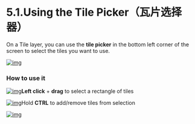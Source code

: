 # 5.1.Using the Tile Picker（瓦片选择器）



On a Tile layer, you can use the **tile picker** in the bottom left corner of the screen to select the tiles you want to use.

[![img](https://ldtk.io/wp-content/uploads/2020/12/image-11-928x1024.png)](https://ldtk.io/wp-content/uploads/2020/12/image-11.png)

### How to use it

[![img](https://ldtk.io/wp-content/uploads/2020/12/pickerRect.gif)](https://ldtk.io/wp-content/uploads/2020/12/pickerRect.gif)**Left click** + **drag** to select a rectangle of tiles

[![img](https://ldtk.io/wp-content/uploads/2020/12/pickerAddRemove.gif)](https://ldtk.io/wp-content/uploads/2020/12/pickerAddRemove.gif)Hold **CTRL** to add/remove tiles from selection

[![img](https://ldtk.io/wp-content/uploads/2020/12/pickerSave.gif)](https://ldtk.io/wp-content/uploads/2020/12/pickerSave.gif)